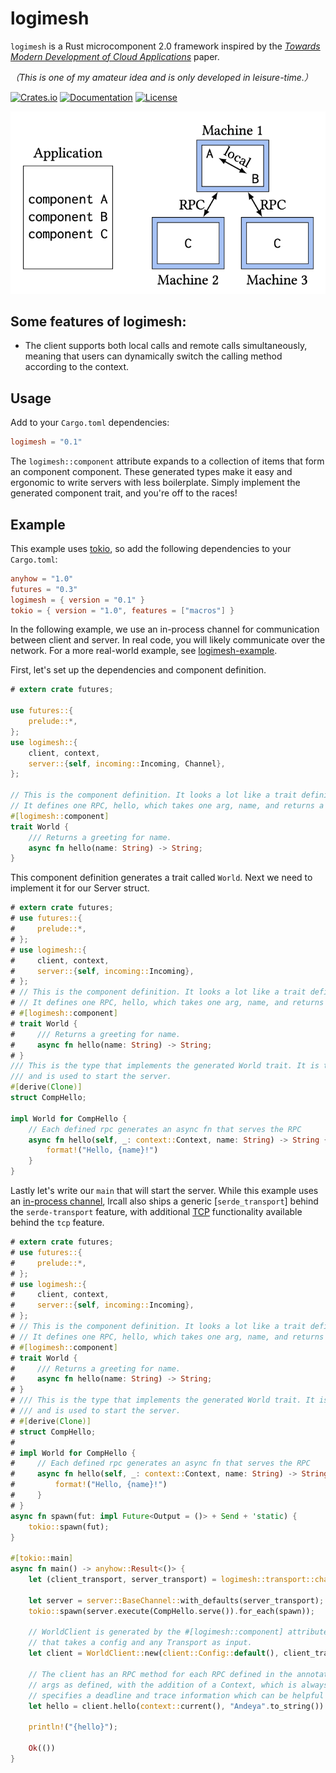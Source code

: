 # logimesh
`logimesh` is a Rust microcomponent 2.0 framework inspired by the [*Towards Modern Development of Cloud Applications*](https://dl.acm.org/doi/pdf/10.1145/3593856.3595909) paper.

*（This is one of my amateur idea and is only developed in leisure-time.）*


[![Crates.io](https://img.shields.io/crates/v/logimesh)](https://crates.io/crates/logimesh)
[![Documentation](https://shields.io/docsrs/logimesh)](https://docs.rs/logimesh)
[![License](https://img.shields.io/crates/l/logimesh)](https://github.com/andeya/logimesh?tab=MIT-1-ov-file)


![component](https://raw.githubusercontent.com/andeya/logimesh/main/docs/component.png)

## Some features of logimesh:

- The client supports both local calls and remote calls simultaneously, meaning that users can dynamically switch the calling method according to the context.

## Usage

Add to your `Cargo.toml` dependencies:

```toml
logimesh = "0.1"
```

The `logimesh::component` attribute expands to a collection of items that form an component component.
These generated types make it easy and ergonomic to write servers with less boilerplate.
Simply implement the generated component trait, and you're off to the races!

## Example

This example uses [tokio](https://tokio.rs), so add the following dependencies to
your `Cargo.toml`:

```toml
anyhow = "1.0"
futures = "0.3"
logimesh = { version = "0.1" }
tokio = { version = "1.0", features = ["macros"] }
```

In the following example, we use an in-process channel for communication between
client and server. In real code, you will likely communicate over the network.
For a more real-world example, see [logimesh-example](logimesh-example).

First, let's set up the dependencies and component definition.

```rust
# extern crate futures;

use futures::{
    prelude::*,
};
use logimesh::{
    client, context,
    server::{self, incoming::Incoming, Channel},
};

// This is the component definition. It looks a lot like a trait definition.
// It defines one RPC, hello, which takes one arg, name, and returns a String.
#[logimesh::component]
trait World {
    /// Returns a greeting for name.
    async fn hello(name: String) -> String;
}
```

This component definition generates a trait called `World`. Next we need to
implement it for our Server struct.

```rust
# extern crate futures;
# use futures::{
#     prelude::*,
# };
# use logimesh::{
#     client, context,
#     server::{self, incoming::Incoming},
# };
# // This is the component definition. It looks a lot like a trait definition.
# // It defines one RPC, hello, which takes one arg, name, and returns a String.
# #[logimesh::component]
# trait World {
#     /// Returns a greeting for name.
#     async fn hello(name: String) -> String;
# }
/// This is the type that implements the generated World trait. It is the business logic
/// and is used to start the server.
#[derive(Clone)]
struct CompHello;

impl World for CompHello {
    // Each defined rpc generates an async fn that serves the RPC
    async fn hello(self, _: context::Context, name: String) -> String {
        format!("Hello, {name}!")
    }
}
```

Lastly let's write our `main` that will start the server. While this example uses an
[in-process channel](transport::channel), lrcall also ships a generic [`serde_transport`]
behind the `serde-transport` feature, with additional [TCP](serde_transport::tcp) functionality
available behind the `tcp` feature.

```rust
# extern crate futures;
# use futures::{
#     prelude::*,
# };
# use logimesh::{
#     client, context,
#     server::{self, incoming::Incoming},
# };
# // This is the component definition. It looks a lot like a trait definition.
# // It defines one RPC, hello, which takes one arg, name, and returns a String.
# #[logimesh::component]
# trait World {
#     /// Returns a greeting for name.
#     async fn hello(name: String) -> String;
# }
# /// This is the type that implements the generated World trait. It is the business logic
# /// and is used to start the server.
# #[derive(Clone)]
# struct CompHello;
# 
# impl World for CompHello {
#     // Each defined rpc generates an async fn that serves the RPC
#     async fn hello(self, _: context::Context, name: String) -> String {
#         format!("Hello, {name}!")
#     }
# }
async fn spawn(fut: impl Future<Output = ()> + Send + 'static) {
    tokio::spawn(fut);
}

#[tokio::main]
async fn main() -> anyhow::Result<()> {
    let (client_transport, server_transport) = logimesh::transport::channel::unbounded();

    let server = server::BaseChannel::with_defaults(server_transport);
    tokio::spawn(server.execute(CompHello.serve()).for_each(spawn));

    // WorldClient is generated by the #[logimesh::component] attribute. It has a constructor `new`
    // that takes a config and any Transport as input.
    let client = WorldClient::new(client::Config::default(), client_transport).spawn();

    // The client has an RPC method for each RPC defined in the annotated trait. It takes the same
    // args as defined, with the addition of a Context, which is always the first arg. The Context
    // specifies a deadline and trace information which can be helpful in debugging requests.
    let hello = client.hello(context::current(), "Andeya".to_string()).await?;

    println!("{hello}");

    Ok(())
}
```
